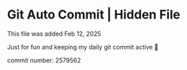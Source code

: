 # Git Auto Commit | Hidden File

This file was added Feb 12, 2025

Just for fun and keeping my daily git commit active 🤪

commit number: 2579562
